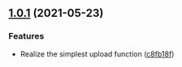 ## [1.0.1](https://github.com/cong99/typora-uploader/compare/c8fb18f84a7da83ba175413471a0c49553f8631a...v1.0.1) (2021-05-23)


### Features

* Realize the simplest upload function ([c8fb18f](https://github.com/cong99/typora-uploader/commit/c8fb18f84a7da83ba175413471a0c49553f8631a))



